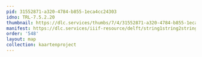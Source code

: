 ```yaml
---
pid: 31552871-a320-4784-b855-1eca4cc24303
idno: TRL-7.5.2.20
thumbnail: https://dlc.services/thumbs/7/4/31552871-a320-4784-b855-1eca4cc24303/full/400,339/0/default.jpg
manifest: https://dlc.services/iiif-resource/delft/string1string2string3/kaartenproject-2007/TRL-7.5.2.20
order: '548'
layout: map
collection: kaartenproject
---
```

